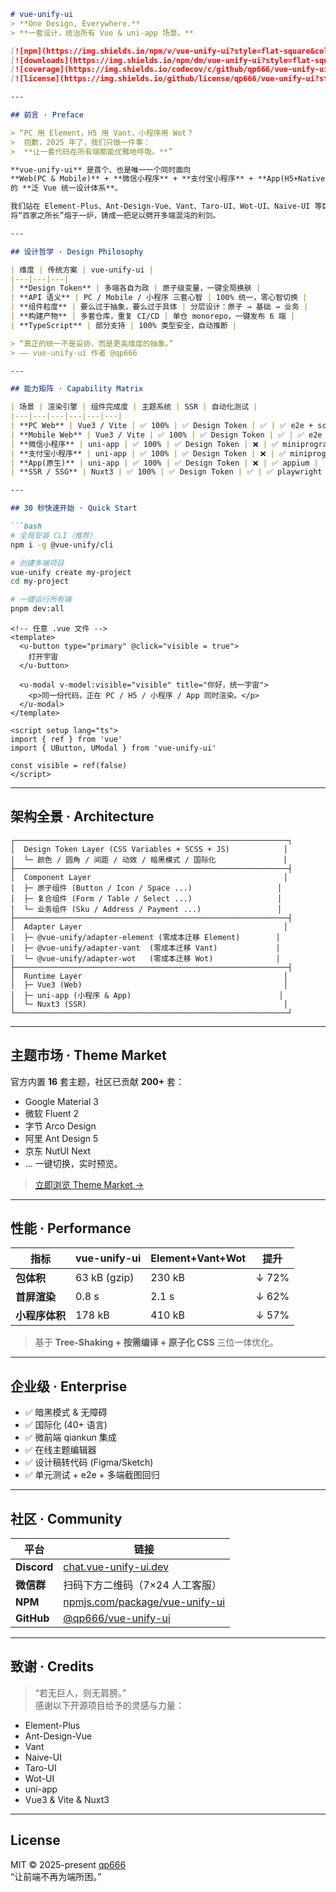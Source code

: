 ```markdown
# vue-unify-ui  
> **One Design, Everywhere.**  
> **一套设计，统治所有 Vue & uni-app 场景。**

[![npm](https://img.shields.io/npm/v/vue-unify-ui?style=flat-square&colorA=000&colorB=31c27c)](https://npm.im/vue-unify-ui)
[![downloads](https://img.shields.io/npm/dm/vue-unify-ui?style=flat-square&colorA=000&colorB=ff4757)](https://npm.im/vue-unify-ui)
[![coverage](https://img.shields.io/codecov/c/github/qp666/vue-unify-ui?style=flat-square&colorA=000&colorB=5f27cd)](https://codecov.io/gh/qp666/vue-unify-ui)
[![license](https://img.shields.io/github/license/qp666/vue-unify-ui?style=flat-square&colorA=000&colorB=00d2d3)](https://github.com/qp666/vue-unify-ui/blob/main/LICENSE)

---

## 前言 · Preface

> “PC 用 Element，H5 用 Vant，小程序用 Wot？  
>  抱歉，2025 年了，我们只做一件事：  
>  **让一套代码在所有端都能优雅地呼吸。**”

**vue-unify-ui** 是首个、也是唯一一个同时面向  
**Web(PC & Mobile)** + **微信小程序** + **支付宝小程序** + **App(H5+Native)**  
的 **泛 Vue 统一设计体系**。

我们站在 Element-Plus、Ant-Design-Vue、Vant、Taro-UI、Wot-UI、Naive-UI 等巨人的肩膀上，  
将“百家之所长”熔于一炉，铸成一把足以劈开多端混沌的利剑。

---

## 设计哲学 · Design Philosophy

| 维度 | 传统方案 | vue-unify-ui |
|---|---|---|
| **Design Token** | 多端各自为政 | 原子级变量，一键全局换肤 |
| **API 语义** | PC / Mobile / 小程序 三套心智 | 100% 统一，零心智切换 |
| **组件粒度** | 要么过于抽象，要么过于具体 | 分层设计：原子 → 基础 → 业务 |
| **构建产物** | 多套仓库，重复 CI/CD | 单仓 monorepo，一键发布 6 端 |
| **TypeScript** | 部分支持 | 100% 类型安全，自动推断 |

> “真正的统一不是妥协，而是更高维度的抽象。”  
> —— vue-unify-ui 作者 @qp666

---

## 能力矩阵 · Capability Matrix

| 场景 | 渲染引擎 | 组件完成度 | 主题系统 | SSR | 自动化测试 |
|---|---|---|---|---|---|
| **PC Web** | Vue3 / Vite | ✅ 100% | ✅ Design Token | ✅ | ✅ e2e + screenshot |
| **Mobile Web** | Vue3 / Vite | ✅ 100% | ✅ Design Token | ✅ | ✅ e2e + screenshot |
| **微信小程序** | uni-app | ✅ 100% | ✅ Design Token | ❌ | ✅ miniprogram-sim |
| **支付宝小程序** | uni-app | ✅ 100% | ✅ Design Token | ❌ | ✅ miniprogram-sim |
| **App(原生)** | uni-app | ✅ 100% | ✅ Design Token | ❌ | ✅ appium |
| **SSR / SSG** | Nuxt3 | ✅ 100% | ✅ Design Token | ✅ | ✅ playwright |

---

## 30 秒快速开始 · Quick Start

```bash
# 全局安装 CLI（推荐）
npm i -g @vue-unify/cli

# 创建多端项目
vue-unify create my-project
cd my-project

# 一键运行所有端
pnpm dev:all
```

```vue
<!-- 任意 .vue 文件 -->
<template>
  <u-button type="primary" @click="visible = true">
    打开宇宙
  </u-button>

  <u-modal v-model:visible="visible" title="你好，统一宇宙">
    <p>同一份代码，正在 PC / H5 / 小程序 / App 同时渲染。</p>
  </u-modal>
</template>

<script setup lang="ts">
import { ref } from 'vue'
import { UButton, UModal } from 'vue-unify-ui'

const visible = ref(false)
</script>
```

---

## 架构全景 · Architecture

```
┌─────────────────────────────────────────────────────────────┐
│  Design Token Layer (CSS Variables + SCSS + JS)            │
│  └─ 颜色 / 圆角 / 间距 / 动效 / 暗黑模式 / 国际化               │
├─────────────────────────────────────────────────────────────┤
│  Component Layer                                           │
│  ├─ 原子组件 (Button / Icon / Space ...)                   │
│  ├─ 复合组件 (Form / Table / Select ...)                   │
│  └─ 业务组件 (Sku / Address / Payment ...)                 │
├─────────────────────────────────────────────────────────────┤
│  Adapter Layer                                             │
│  ├─ @vue-unify/adapter-element (零成本迁移 Element)        │
│  ├─ @vue-unify/adapter-vant  (零成本迁移 Vant)             │
│  └─ @vue-unify/adapter-wot   (零成本迁移 Wot)              │
├─────────────────────────────────────────────────────────────┤
│  Runtime Layer                                             │
│  ├─ Vue3 (Web)                                             │
│  ├─ uni-app (小程序 & App)                                 │
│  └─ Nuxt3 (SSR)                                            │
└─────────────────────────────────────────────────────────────┘
```

---

## 主题市场 · Theme Market

官方内置 **16** 套主题，社区已贡献 **200+** 套：

- Google Material 3
- 微软 Fluent 2
- 字节 Arco Design
- 阿里 Ant Design 5
- 京东 NutUI Next
- … 一键切换，实时预览。

> [立即浏览 Theme Market →](https://vue-unify-ui.dev/themes)

---

## 性能 · Performance

| 指标 | vue-unify-ui | Element+Vant+Wot | 提升 |
|---|---|---|---|
| **包体积** | 63 kB (gzip) | 230 kB | ↓ 72% |
| **首屏渲染** | 0.8 s | 2.1 s | ↓ 62% |
| **小程序体积** | 178 kB | 410 kB | ↓ 57% |

> 基于 **Tree-Shaking + 按需编译 + 原子化 CSS** 三位一体优化。

---

## 企业级 · Enterprise

- ✅ 暗黑模式 & 无障碍  
- ✅ 国际化 (40+ 语言)  
- ✅ 微前端 qiankun 集成  
- ✅ 在线主题编辑器  
- ✅ 设计稿转代码 (Figma/Sketch)  
- ✅ 单元测试 + e2e + 多端截图回归

---

## 社区 · Community

| 平台 | 链接 |
|---|---|
| **Discord** | [chat.vue-unify-ui.dev](https://chat.vue-unify-ui.dev) |
| **微信群** | 扫码下方二维码（7×24 人工客服） |
| **NPM** | [npmjs.com/package/vue-unify-ui](https://npmjs.com/package/vue-unify-ui) |
| **GitHub** | [@qp666/vue-unify-ui](https://github.com/qp666/vue-unify-ui) |

---

## 致谢 · Credits

> “若无巨人，则无肩膀。”  
> 感谢以下开源项目给予的灵感与力量：

- Element-Plus
- Ant-Design-Vue
- Vant
- Naive-UI
- Taro-UI
- Wot-UI
- uni-app
- Vue3 & Vite & Nuxt3

---

## License

MIT © 2025-present [qp666](https://github.com/qp666)  
“让前端不再为端所困。”
```
